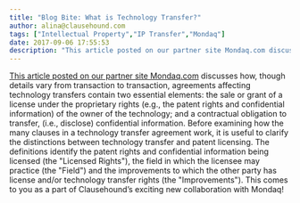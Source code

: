 ```yaml
---
title: "Blog Bite: What is Technology Transfer?"
author: alina@clausehound.com
tags: ["Intellectual Property","IP Transfer","Mondaq"]
date: 2017-09-06 17:55:53
description: "This article posted on our partner site Mondaq.com discusses how, though details vary from transaction to transaction, agreements affecting technology transfers contain two essential elements: the s..."
---
```


[This article posted on our partner site Mondaq.com](http://www.mondaq.com/unitedstates/x/7871/Patent/The+Anatomy+of+a+Technology+Transfer+Agreement) discusses how, though details vary from transaction to transaction, agreements affecting technology transfers contain two essential elements: the sale or grant of a license under the proprietary rights (e.g., the patent rights and confidential information) of the owner of the technology; and a contractual obligation to transfer, (i.e., disclose) confidential information.
Before examining how the many clauses in a technology transfer agreement work, it is useful to clarify the distinctions between technology transfer and patent licensing.
The definitions identify the patent rights and confidential information being licensed (the "Licensed Rights"), the field in which the licensee may practice (the "Field") and the improvements to which the other party has license and/or technology transfer rights (the "Improvements").
This comes to you as a part of Clausehound’s exciting new collaboration with Mondaq!